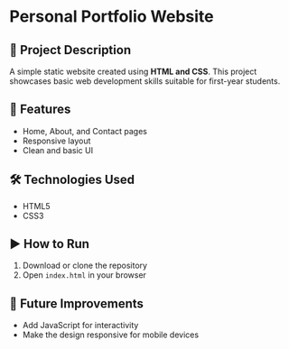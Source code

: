 # Personal Portfolio Website

## 📌 Project Description
A simple static website created using **HTML and CSS**. This project showcases basic web development skills suitable for first-year students.

## 🚀 Features
- Home, About, and Contact pages
- Responsive layout
- Clean and basic UI

## 🛠️ Technologies Used
- HTML5
- CSS3

## ▶️ How to Run
1. Download or clone the repository
2. Open `index.html` in your browser

## 🔮 Future Improvements
- Add JavaScript for interactivity
- Make the design responsive for mobile devices
